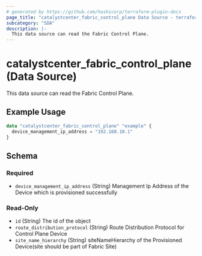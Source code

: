 ```yaml
---
# generated by https://github.com/hashicorp/terraform-plugin-docs
page_title: "catalystcenter_fabric_control_plane Data Source - terraform-provider-catalystcenter"
subcategory: "SDA"
description: |-
  This data source can read the Fabric Control Plane.
---
```


# catalystcenter_fabric_control_plane (Data Source)

This data source can read the Fabric Control Plane.

## Example Usage

```terraform
data "catalystcenter_fabric_control_plane" "example" {
  device_management_ip_address = "192.168.10.1"
}
```

<!-- schema generated by tfplugindocs -->
## Schema

### Required

- `device_management_ip_address` (String) Management Ip Address of the Device which is provisioned successfully

### Read-Only

- `id` (String) The id of the object
- `route_distribution_protocol` (String) Route Distribution Protocol for Control Plane Device
- `site_name_hierarchy` (String) siteNameHierarchy of the Provisioned Device(site should be part of Fabric Site)
